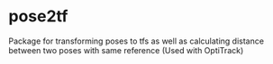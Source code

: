 # pose2tf
Package for transforming poses to tfs as well as calculating distance between two poses with same reference (Used with OptiTrack)
